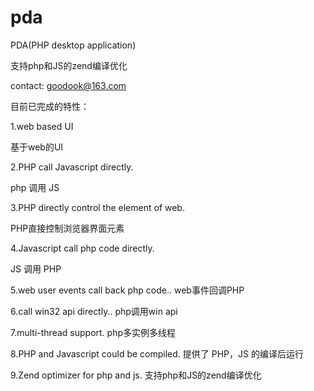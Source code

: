 pda
===

PDA(PHP desktop application)
 
支持php和JS的zend编译优化 

contact: goodook@163.com

目前已完成的特性：

1.web based UI

基于web的UI 

2.PHP call Javascript directly.

php 调用 JS 

3.PHP directly control the element of web.

PHP直接控制浏览器界面元素 

4.Javascript call php code directly.

JS 调用 PHP

5.web user events call back php code..
web事件回调PHP

6.call win32 api directly..
php调用win api

7.multi-thread support.
php多实例多线程

8.PHP and Javascript could be compiled.
提供了 PHP，JS 的编译后运行

9.Zend optimizer for php and js.
支持php和JS的zend编译优化 